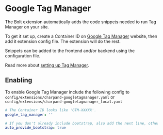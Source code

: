 Google Tag Manager
==================
The Bolt extension automatically adds the code snippets needed to run Tag Manager on your site.

To get it set up, create a Container ID on [Google Tag Manager](https://tagmanager.google.com/) website, then add it extension config file. The extension will do the rest.

Snippets can be added to the frontend and/or backend using the configuration file.

Read more about [setting up Tag Manager](https://support.google.com/tagmanager/answer/6103696?hl=en).


Enabling
--------

To enable Google Tag Manager include the following config to `config/extensions/charpand-googletagmanager.yaml` or `config/extensions/charpand-googletagmanager_local.yaml`

```yaml
# The Container ID looks like 'GTM-XXXXX'.
google_tag_manager: ''

# If you don't already include bootstrap, also add the next line, otherwise leave it out! 
auto_provide_bootstrap: true
```